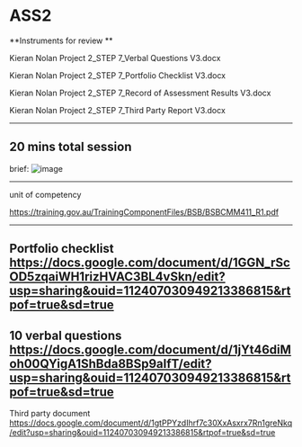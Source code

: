 # ASS2
**Instruments for review **

Kieran Nolan Project 2_STEP 7_Verbal Questions V3.docx

Kieran Nolan Project 2_STEP 7_Portfolio Checklist V3.docx

Kieran Nolan Project 2_STEP 7_Record of Assessment Results V3.docx

Kieran Nolan Project 2_STEP 7_Third Party Report V3.docx

------------------------------------------------------------------------------------------------------------------------------------------
20 mins total session
------------------------------------------------------------------------------------------------------------------------------------------

brief:
![image](https://user-images.githubusercontent.com/112054257/228781890-360ab256-f96a-41f3-b2f8-67e8fb51c415.png)

------------------------------------------------------------------------------------------------------------------------------------------
unit of competency 

https://training.gov.au/TrainingComponentFiles/BSB/BSBCMM411_R1.pdf

------------------------------------------------------------------------------------------------------------------------------------------
Portfolio checklist https://docs.google.com/document/d/1GGN_rScOD5zqaiWH1rizHVAC3BL4vSkn/edit?usp=sharing&ouid=112407030949213386815&rtpof=true&sd=true
------------------------------------------------------------------------------------------------------------------------------------------
10  verbal questions https://docs.google.com/document/d/1jYt46diMoh00QYigA1ShBda8BSp9aIfT/edit?usp=sharing&ouid=112407030949213386815&rtpof=true&sd=true
------------------------------------------------------------------------------------------------------------------------------------------
Third party document https://docs.google.com/document/d/1gtPPYzdIhrf7c30XxAsxrx7Rn1greNkq/edit?usp=sharing&ouid=112407030949213386815&rtpof=true&sd=true
